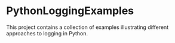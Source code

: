 # PythonLoggingExamples
This project contains a collection of examples illustrating different approaches to logging in Python.
